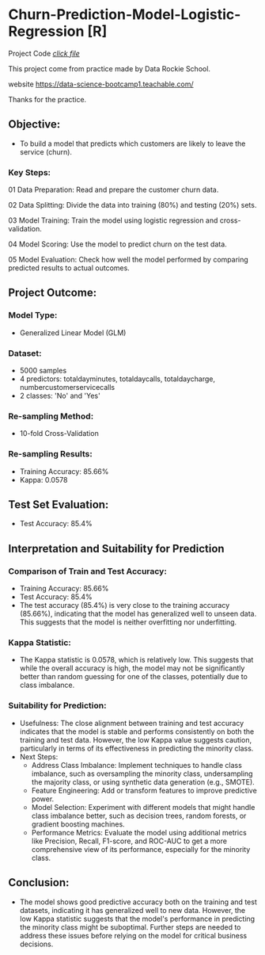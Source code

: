 
# Churn-Prediction-Model-Logistic-Regression [R]

Project Code [_click file_](https://github.com/tamakuku/data-science-bootcamp9/blob/a2fbfb4d156e127b4ddce8e11c77a0a42981b12f/Portfolio-Project/R-Programming/Churn%20Prediction%20Model%20Logistic%20Regression/Churn%20Prediction%20Model%20Logistic%20Regression)

This project come from practice made by Data Rockie School.

website https://data-science-bootcamp1.teachable.com/

Thanks for the practice.

## Objective:
- To build a model that predicts which customers are likely to leave the service (churn).

### Key Steps:
01 Data Preparation: Read and prepare the customer churn data.

02 Data Splitting: Divide the data into training (80%) and testing (20%) sets.

03 Model Training: Train the model using logistic regression and cross-validation.

04 Model Scoring: Use the model to predict churn on the test data.

05 Model Evaluation: Check how well the model performed by comparing predicted results to actual outcomes.

## Project Outcome:

### Model Type:
- Generalized Linear Model (GLM)

### Dataset:
- 5000 samples
- 4 predictors: totaldayminutes, totaldaycalls, totaldaycharge, numbercustomerservicecalls
- 2 classes: 'No' and 'Yes'

### Re-sampling Method:
- 10-fold Cross-Validation

### Re-sampling Results:
- Training Accuracy: 85.66%
- Kappa: 0.0578

## Test Set Evaluation:
- Test Accuracy: 85.4%

## Interpretation and Suitability for Prediction
### Comparison of Train and Test Accuracy:
- Training Accuracy: 85.66%
- Test Accuracy: 85.4%
- The test accuracy (85.4%) is very close to the training accuracy (85.66%), indicating that the model has generalized well to unseen data. This suggests that the model is neither overfitting nor underfitting.

### Kappa Statistic:
- The Kappa statistic is 0.0578, which is relatively low. This suggests that while the overall accuracy is high, the model may not be significantly better than random guessing for one of the classes, potentially due to class imbalance.

### Suitability for Prediction:
- Usefulness: The close alignment between training and test accuracy indicates that the model is stable and performs consistently on both the training and test data. However, the low Kappa value suggests caution, particularly in terms of its effectiveness in predicting the minority class.
- Next Steps:
  - Address Class Imbalance: Implement techniques to handle class imbalance, such as oversampling the minority class, undersampling the majority class, or using synthetic data generation (e.g., SMOTE).
  - Feature Engineering: Add or transform features to improve predictive power.
  - Model Selection: Experiment with different models that might handle class imbalance better, such as decision trees, random forests, or gradient boosting machines.
  - Performance Metrics: Evaluate the model using additional metrics like Precision, Recall, F1-score, and ROC-AUC to get a more comprehensive view of its performance, especially for the minority class.

## Conclusion:
- The model shows good predictive accuracy both on the training and test datasets, indicating it has generalized well to new data. However, the low Kappa statistic suggests that the model's performance in predicting the minority class might be suboptimal. Further steps are needed to address these issues before relying on the model for critical business decisions.
